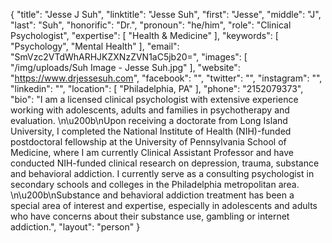{
  "title": "Jesse J Suh",
  "linktitle": "Jesse Suh",
  "first": "Jesse",
  "middle": "J",
  "last": "Suh",
  "honorific": "Dr.",
  "pronoun": "he/him",
  "role": "Clinical Psychologist",
  "expertise": [
    "Health & Medicine"
  ],
  "keywords": [
    "Psychology",
    "Mental Health"
  ],
  "email": "SmVzc2VTdWhARHJKZXNzZVN1aC5jb20=",
  "images": [
    "/img/uploads/Suh Image - Jesse Suh.jpg"
  ],
  "website": "https://www.drjessesuh.com",
  "facebook": "",
  "twitter": "",
  "instagram": "",
  "linkedin": "",
  "location": [
    "Philadelphia, PA"
  ],
  "phone": "2152079373",
  "bio": "I am a licensed clinical psychologist with extensive experience working with adolescents, adults and families in psychotherapy and evaluation. \n\u200b\nUpon receiving a doctorate from Long Island University, I completed the National Institute of Health (NIH)-funded postdoctoral fellowship at the University of Pennsylvania School of Medicine, where I am currently Clinical Assistant Professor and have conducted NIH-funded clinical research on depression, trauma, substance and behavioral addiction. I currently serve as a consulting psychologist in secondary schools and colleges in the Philadelphia metropolitan area. \n\u200b\nSubstance and behavioral addiction treatment has been a special area of interest and expertise, especially in adolescents and adults who have concerns about their substance use, gambling or internet addiction.",
  "layout": "person"
}
